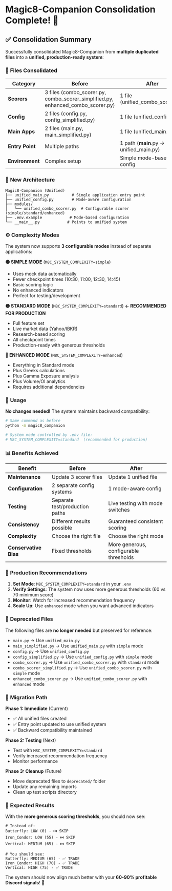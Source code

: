 # Magic8-Companion Consolidation Complete! 🎉

## ✅ **Consolidation Summary**

Successfully consolidated Magic8-Companion from **multiple duplicated files** into a **unified, production-ready system**:

### 📁 **Files Consolidated**

| **Category** | **Before** | **After** | **Status** |
|--------------|------------|-----------|------------|
| **Scorers** | 3 files (combo_scorer.py, combo_scorer_simplified.py, enhanced_combo_scorer.py) | 1 file (unified_combo_scorer.py) | ✅ Complete |
| **Config** | 2 files (config.py, config_simplified.py) | 1 file (unified_config.py) | ✅ Complete |
| **Main Apps** | 2 files (main.py, main_simplified.py) | 1 file (unified_main.py) | ✅ Complete |
| **Entry Point** | Multiple paths | 1 path (__main__.py → unified_main.py) | ✅ Complete |
| **Environment** | Complex setup | Simple mode-based config | ✅ Complete |

### 🚀 **New Architecture**

```
Magic8-Companion (Unified)
├── unified_main.py          # Single application entry point  
├── unified_config.py        # Mode-aware configuration
├── modules/
│   └── unified_combo_scorer.py  # Configurable scorer (simple/standard/enhanced)
├── .env.example            # Mode-based configuration
└── __main__.py            # Points to unified system
```

### ⚙️ **Complexity Modes**

The system now supports **3 configurable modes** instead of separate applications:

**🟢 SIMPLE MODE** (`M8C_SYSTEM_COMPLEXITY=simple`)
- Uses mock data automatically
- Fewer checkpoint times (10:30, 11:00, 12:30, 14:45)
- Basic scoring logic
- No enhanced indicators
- Perfect for testing/development

**🟡 STANDARD MODE** (`M8C_SYSTEM_COMPLEXITY=standard`) **← RECOMMENDED FOR PRODUCTION**
- Full feature set
- Live market data (Yahoo/IBKR)
- Research-based scoring
- All checkpoint times
- Production-ready with generous thresholds

**🔴 ENHANCED MODE** (`M8C_SYSTEM_COMPLEXITY=enhanced`)
- Everything in Standard mode
- Plus Greeks calculations
- Plus Gamma Exposure analysis  
- Plus Volume/OI analytics
- Requires additional dependencies

### 🔧 **Usage**

**No changes needed!** The system maintains backward compatibility:

```bash
# Same command as before
python -m magic8_companion

# System mode controlled by .env file:
# M8C_SYSTEM_COMPLEXITY=standard  (recommended for production)
```

### 📊 **Benefits Achieved**

| **Benefit** | **Before** | **After** |
|-------------|------------|-----------|
| **Maintenance** | Update 3 scorer files | Update 1 unified file |
| **Configuration** | 2 separate config systems | 1 mode-aware config |
| **Testing** | Separate test/production paths | Live testing with mode switches |
| **Consistency** | Different results possible | Guaranteed consistent scoring |
| **Complexity** | Choose the right file | Choose the right mode |
| **Conservative Bias** | Fixed thresholds | More generous, configurable thresholds |

### 🎯 **Production Recommendations**

1. **Set Mode**: `M8C_SYSTEM_COMPLEXITY=standard` in your `.env`
2. **Verify Settings**: The system now uses more generous thresholds (60 vs 70 minimum score)
3. **Monitor**: Watch for increased recommendation frequency
4. **Scale Up**: Use `enhanced` mode when you want advanced indicators

### 🧹 **Deprecated Files**

The following files are **no longer needed** but preserved for reference:

- `main.py` → Use `unified_main.py`
- `main_simplified.py` → Use `unified_main.py` with `simple` mode
- `config.py` → Use `unified_config.py`  
- `config_simplified.py` → Use `unified_config.py` with `simple` mode
- `combo_scorer.py` → Use `unified_combo_scorer.py` with `standard` mode
- `combo_scorer_simplified.py` → Use `unified_combo_scorer.py` with `simple` mode
- `enhanced_combo_scorer.py` → Use `unified_combo_scorer.py` with `enhanced` mode

### 🔄 **Migration Path**

**Phase 1: Immediate** (Current)
- ✅ All unified files created
- ✅ Entry point updated to use unified system
- ✅ Backward compatibility maintained

**Phase 2: Testing** (Next)
- Test with `M8C_SYSTEM_COMPLEXITY=standard` 
- Verify increased recommendation frequency
- Monitor performance

**Phase 3: Cleanup** (Future)
- Move deprecated files to `deprecated/` folder
- Update any remaining imports
- Clean up test scripts directory

### 🎉 **Expected Results**

With the **more generous scoring thresholds**, you should now see:

```
# Instead of:
Butterfly: LOW (0) - ⏭️ SKIP
Iron_Condor: LOW (55) - ⏭️ SKIP  
Vertical: MEDIUM (65) - ⏭️ SKIP

# You should see:
Butterfly: MEDIUM (65) - ✅ TRADE
Iron_Condor: HIGH (70) - ✅ TRADE
Vertical: HIGH (75) - ✅ TRADE
```

The system should now align much better with your **60-90% profitable Discord signals**! 🎯
